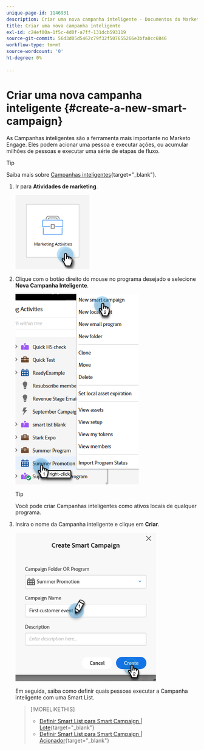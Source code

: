 ```yaml
---
unique-page-id: 1146931
description: Criar uma nova campanha inteligente - Documentos do Marketo - Documentação do produto
title: Criar uma nova campanha inteligente
exl-id: c24ef00a-1f5c-4d0f-a7ff-131dcb593119
source-git-commit: 56d3d05d5462c79f32f507655266e3bfa0cc6846
workflow-type: tm+mt
source-wordcount: '0'
ht-degree: 0%

---
```


# Criar uma nova campanha inteligente {#create-a-new-smart-campaign}

As Campanhas inteligentes são a ferramenta mais importante no Marketo Engage. Eles podem acionar uma pessoa e executar ações, ou acumular milhões de pessoas e executar uma série de etapas de fluxo.

>[!TIP]
>
>Saiba mais sobre [Campanhas inteligentes](/help/marketo/product-docs/core-marketo-concepts/smart-campaigns/understanding-smart-campaigns.md){target="_blank"}.

1. Ir para **Atividades de marketing**.

   ![](assets/create-a-new-smart-campaign-1.png)

1. Clique com o botão direito do mouse no programa desejado e selecione **Nova Campanha Inteligente**.

   ![](assets/create-a-new-smart-campaign-2.png)

   >[!TIP]
   >
   >Você pode criar Campanhas inteligentes como ativos locais de qualquer programa.

1. Insira o nome da Campanha inteligente e clique em **Criar**.

   ![](assets/create-a-new-smart-campaign-3.png)

   Em seguida, saiba como definir quais pessoas executar a Campanha inteligente com uma Smart List.

   >[!MORELIKETHIS]
   >
   >* [Definir Smart List para Smart Campaign | Lote](/help/marketo/product-docs/core-marketo-concepts/smart-campaigns/creating-a-smart-campaign/define-smart-list-for-smart-campaign-batch.md){target="_blank"}
   >* [Definir Smart List para Smart Campaign | Acionador](/help/marketo/product-docs/core-marketo-concepts/smart-campaigns/creating-a-smart-campaign/define-smart-list-for-smart-campaign-trigger.md){target="_blank"}

